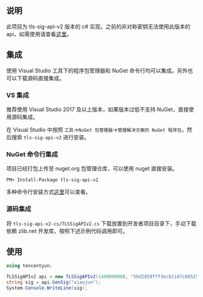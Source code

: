 ## 说明
此项目为 tls-sig-api-v2 版本的 c# 实现。之前的非对称密钥无法使用此版本的 api，如需使用请查看[这里](https://github.com/tencentyun/tls-sig-api-cs)。

## 集成
使用 Visual Studio 工具下的程序包管理器和 NuGet 命令行均可以集成。另外也可以下载源码直接集成。

### VS 集成

推荐使用 Visual Studio 2017 及以上版本，如果版本过低不支持 NuGet，直接使用源码集成。

在 Visual Studio 中按照 `工具`->`NuGet 包管理器`->`管理解决方案的 NuGet 程序包`，然后搜索 `tls-sig-api-v2` 进行安装。

### NuGet 命令行集成

项目已经打包上传至 nuget.org 包管理仓库，可以使用 nuget 直接安装。
```
PM> Install-Package tls-sig-api-v2
```
多种命令行安装方式[这里](https://www.nuget.org/packages/tls-sig-api-v2)可以查看。

### 源码集成
将 `tls-sig-api-v2-cs/TLSSigAPIv2.cs` 下载放置到开发者项目目录下，手动下载依赖 zlib.net 开发库，按照下述示例代码调用即可。

## 使用
``` c#
using tencentyun;

TLSSigAPIv2 api = new TLSSigAPIv2(1400000000, "5bd2850fff3ecb11d7c805251c51ee463a25727bddc2385f3fa8bfee1bb93b5e");
string sig = api.GenSig("xiaojun");
System.Console.WriteLine(sig);
```
